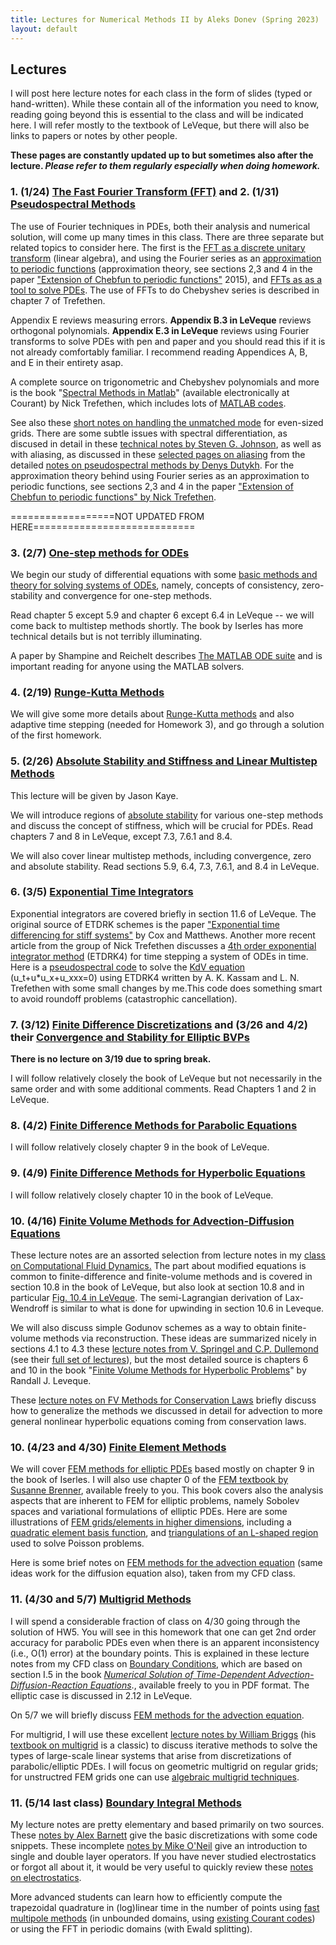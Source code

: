 ```yaml
---
title: Lectures for Numerical Methods II by Aleks Donev (Spring 2023)
layout: default
---
```


## Lectures 

I will post here lecture notes for each class in the form of slides (typed or hand-written). While these contain all of the information you need to know, reading going beyond this is essential to the class and will be indicated here. I will refer mostly to the textbook of LeVeque, but there will also be links to papers or notes by other people. 
 
**These pages are constantly updated up to but sometimes also after the lecture. *Please refer to them regularly especially when doing homework.*** 

### 1. (1/24) [The Fast Fourier Transform (FFT)](Lectures/Lecture-FFT.handout.pdf) and 2. (1/31) [Pseudospectral Methods](Lectures/Lecture-Spectral.handout.pdf)

The use of Fourier techniques in PDEs, both their analysis and numerical solution, will come up many times in this class. There are three separate but related topics to consider here. The first is the [FFT as a discrete unitary transform](Lectures/Lecture-FFT.handout.pdf) (linear algebra), and using the Fourier series as an [approximation to periodic functions](https://epubs.siam.org/doi/pdf/10.1137/141001007) (approximation theory, see sections 2,3 and 4 in the paper ["Extension of Chebfun to periodic functions"](https://epubs.siam.org/doi/pdf/10.1137/141001007) 2015), and [FFTs as as a tool to solve PDEs](Lectures/Lecture-Spectral.handout.pdf). The use of FFTs to do Chebyshev series is described in chapter 7 of Trefethen.

Appendix E reviews measuring errors. **Appendix B.3 in LeVeque** reviews orthogonal polynomials. **Appendix E.3 in LeVeque** reviews using Fourier transforms to solve PDEs with pen and paper and you should read this if it is not already comfortably familiar. I recommend reading Appendices A, B, and E in their entirety asap.
 
A complete source on trigonometric and Chebyshev polynomials and more is the book "[Spectral Methods in Matlab](https://epubs.siam.org/doi/book/10.1137/1.9780898719598)" (available electronically at Courant) by Nick Trefethen, which includes lots of [MATLAB codes](https://people.maths.ox.ac.uk/trefethen/spectral.html).
 
See also these [short notes on handling the unmatched mode](Lectures/SolutionPseudoKdV.pdf) for even-sized grids. There are some subtle issues with spectral differentiation, as discused in detail in these [technical notes by Steven G. Johnson](Lectures/SpectralDerivatives_FFT.pdf), as well as with aliasing, as discussed in these [selected pages on aliasing](Lectures/Aliasing.pdf) from the detailed [notes on pseudospectral methods by Denys Dutykh](https://arxiv.org/abs/1606.05432v1). For the approximation theory behind using Fourier series as an approximation to periodic functions, see sections 2,3 and 4 in the paper ["Extension of Chebfun to periodic functions" by Nick Trefethen](https://epubs.siam.org/doi/pdf/10.1137/141001007). 

==================NOT UPDATED FROM HERE============================

### 3. (2/7) [One-step methods for ODEs](Lectures/Lecture-ODE.handout.pdf)

We begin our study of differential equations with some [basic methods and theory for solving systems of ODEs](Lectures/Lecture-ODE.handout.pdf), namely, concepts of consistency, zero-stability and convergence for one-step methods. 
 
Read chapter 5 except 5.9 and chapter 6 except 6.4 in LeVeque -- we will come back to multistep methods shortly. The book by Iserles has more technical details but is not terribly illuminating. 
 
A paper by Shampine and Reichelt describes [The MATLAB ODE suite](https://epubs.siam.org/doi/10.1137/S1064827594276424) and is important reading for anyone using the MATLAB solvers. 

### 4. (2/19) [Runge-Kutta Methods](Lectures/RungeKutta.pdf)[ ](Lectures/Lecture-ODE.handout.pdf)

We will give some more details about [Runge-Kutta methods](Lectures/RungeKutta.pdf) and also adaptive time stepping (needed for Homework 3), and go through a solution of the first homework. 

### 5. (2/26) [](Lectures/RungeKutta.pdf) [Absolute Stability and Stiffness and Linear Multistep Methods](Lectures/MultiStepMethods.pdf)

This lecture will be given by Jason Kaye.

We will introduce regions of [absolute stability](Lectures/Lecture-Stability.handout.pdf) for various one-step methods and discuss the concept of stiffness, which will be crucial for PDEs. Read chapters 7 and 8 in LeVeque, except 7.3, 7.6.1 and 8.4.

We will also cover linear multistep methods, including convergence, zero and absolute stability. Read sections 5.9, 6.4, 7.3, 7.6.1, and 8.4 in LeVeque.

### 6. (3/5) [](Lectures/RungeKutta.pdf) [Exponential Time Integrators](Lectures/ExponentialIntegration.pdf) 

Exponential integrators are covered briefly in section 11.6 of LeVeque. The original source of ETDRK schemes is the paper ["Exponential time differencing for stiff systems"](https://www.math.fsu.edu/%7Eokhanmoh/media/Cox,%20Matthews,%20JCP,%202002,%20Exponential%20Time%20Differencing%20for%20Stiff%20Systems.pdf) by Cox and Matthews. Another more recent article from the group of Nick Trefethen discusses a [4th order exponential integrator method](https://people.maths.ox.ac.uk/trefethen/fourth-order.pdf) (ETDRK4) for time stepping a system of ODEs in time. Here is a [pseudospectral code](https://cims.nyu.edu/%7Edonev/Teaching/PDE/Matlab/KdV.m) to solve the [KdV equation](https://en.wikipedia.org/wiki/Korteweg%E2%80%93de_Vries_equation) (u_t+u\*u_x+u_xxx=0) using ETDRK4 written by A. K. Kassam and L. N. Trefethen with some small changes by me.This code does something smart to avoid roundoff problems (catastrophic cancellation).

### 7. (3/12) [](Lectures/RungeKutta.pdf) [Finite Difference Discretizations](Lectures/FD_Elliptic_1D.pdf) and (3/26 and 4/2) their [Convergence and Stability for Elliptic BVPs](Lectures/FD_Elliptic_Convergence.pdf)

**There is no lecture on 3/19 due to spring break.**

I will follow relatively closely the book of LeVeque but not necessarily
in the same order and with some additional comments. Read Chapters 1 and
2 in LeVeque.

### 8. (4/2) [](Lectures/RungeKutta.pdf) [Finite Difference Methods for Parabolic Equations](Lectures/FD_Parabolic.pdf) 

I will follow relatively closely chapter 9 in the book of LeVeque.

### 9. (4/9) [](Lectures/RungeKutta.pdf) [Finite Difference Methods for Hyperbolic Equations](Lectures/FD_Hyperbolic.pdf) 

I will follow relatively closely chapter 10 in the book of LeVeque.

### 10. (4/16) [](Lectures/RungeKutta.pdf) [Finite Volume Methods for Advection-Diffusion Equations](Lectures/FV_Hyperbolic.pdf) 

These lecture notes are an assorted selection from lecture notes in my
[class on Computational Fluid Dynamics.](../CFD/Lectures.html) The part
about modified equations is common to finite-difference and
finite-volume methods and is covered in section 10.8 in the book of
LeVeque, but also look at section 10.8 and in particular [Fig. 10.4 in
LeVeque](Lectures/Artificial.png). The semi-Lagrangian derivation of
Lax-Wendroff is similar to what is done for upwinding in section 10.6 in
Leveque.

We will also discuss simple Godunov schemes as a way to obtain
finite-volume methods via reconstruction. These ideas are summarized
nicely in sections 4.1 to 4.3 these [lecture notes from V. Springel and
C.P. Dullemond](../CFD/Lectures/SlopeLimiters_Notes.pdf) (see their
[full set of
lectures](http://www.ita.uni-heidelberg.de/%7Edullemond/lectures/num_fluid_2012/)),
but the most detailed source is chapters 6 and 10 in the book "[Finite
Volume Methods for Hyperbolic
Problems](http://depts.washington.edu/clawpack/book.html)" by Randall J.
Leveque.

These [lecture notes on FV Methods for Conservation
Laws](../CFD/Lectures/ConservationLaws.pdf) briefly discuss how to
generalize the methods we discussed in detail for advection to more
general nonlinear hyperbolic equations coming from conservation laws.

### 10. (4/23 and 4/30) [Finite Element Methods](Lectures/FEM_Elliptic.pdf)

We will cover [FEM methods for elliptic PDEs](Lectures/FEM_Elliptic.pdf)
based mostly on chapter 9 in the book of Iserles. I will also use
chapter 0 of the [FEM textbook by Susanne
Brenner](https://link.springer.com/book/10.1007/978-0-387-75934-0),
available freely to you. This book covers also the analysis aspects that
are inherent to FEM for elliptic problems, namely Sobolev spaces and
variational formulations of elliptic PDEs. Here are some illustrations
of [FEM grids/elements in higher dimensions](Lectures/FEM-basis-2D.pdf),
including a [quadratic element basis
function](Lectures/FEM_quadratic_basis_triangle.png), and
[triangulations of an L-shaped
region](Lectures/FEM_2D_L_shape_adaptive.png) used to solve Poisson
problems.

Here is some brief notes on [FEM methods for the advection
equation](Lectures/FEM_Advection.pdf) (same ideas work for the diffusion
equation also), taken from my CFD class.

### 11. (4/30 and 5/7) [Multigrid Methods](Lectures/MultigridTutorial_Briggs.pdf)

I will spend a considerable fraction of class on 4/30 going through the
solution of HW5. You will see in this homework that one can get 2nd
order accuracy for parabolic PDEs even when there is an apparent
inconsistency (i.e., O(1) error) at the boundary points. This is
explained in these lecture notes from my CFD class on [Boundary
Conditions](https://cims.nyu.edu/%7Edonev/Teaching/CFD/Lectures/BoundaryConditions.pdf),
which are based on section I.5 in the book
<a href="http://link.springer.com/book/10.1007/978-3-662-09017-6"
style="font-style: italic;" target="_blank" rel="noopener">Numerical
Solution of Time-Dependent Advection-Diffusion-Reaction Equations</a>.,
available freely to you in PDF format. The elliptic case is discussed in
2.12 in LeVeque.

On 5/7 we will briefly discuss [FEM methods for the advection
equation](Lectures/FEM_Advection.pdf).

For multigrid, I will use these excellent [lecture notes by William
Briggs](Lectures/MultigridTutorial_Briggs.pdf) (his [textbook on
multigrid](http://bookstore.siam.org/ot72/) is a classic) to discuss
iterative methods to solve the types of large-scale linear systems that
arise from discretizations of parabolic/elliptic PDEs. I will focus on
geometric multigrid on regular grids; for unstructred FEM grids one can
use [algebraic multigrid
techniques](https://www.osti.gov/servlets/purl/897960).

### 11. (5/14 last class) [Boundary Integral Methods](Lectures/BoundaryIntegralMethods.pdf)

My lecture notes are pretty elementary and based primarily on two
sources. These [notes by Alex
Barnett](Lectures/BoundaryIntegral_Barnett.pdf) give the basic
discretizations with some code snippets. These incomplete [notes by Mike
O'Neil](https://cims.nyu.edu/%7Eoneil/courses/fa17-math2011/int_eq_notes_2017.pdf)
give an introduction to single and double layer operators. If you have
never studied electrostatics or forgot all about it, it would be very
useful to quickly review these [notes on
electrostatics](https://cims.nyu.edu/%7Eoneil/courses/sp19-math2840/electrostatics.pdf).

More advanced students can learn how to efficiently compute the
trapezoidal quadrature in (log)linear time in the number of points using
[fast multipole
methods](https://math.nyu.edu/faculty/greengar/shortcourse_fmm.pdf) (in
unbounded domains, using [existing Courant
codes](https://cims.nyu.edu/cmcl/fmm2dlib/fmm2dlib.html)) or using the
FFT in periodic domains (with Ewald splitting).

